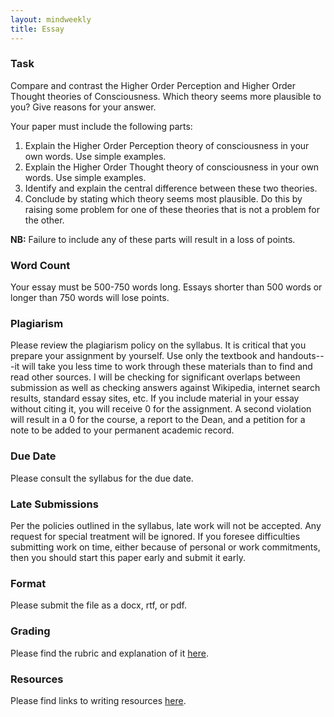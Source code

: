 ```yaml
---
layout: mindweekly
title: Essay
---
```

  

### Task

Compare and contrast the Higher Order Perception and Higher Order Thought theories of Consciousness. Which theory seems more plausible to you? Give reasons for your answer. 

Your paper must include the following parts:     

1. Explain the Higher Order Perception theory of consciousness in your own words. Use simple examples. 
2. Explain the Higher Order Thought theory of consciousness in your own words. Use simple examples. 
3. Identify and explain the central difference between these two theories. 
4. Conclude by stating which theory seems most plausible. Do this by raising some problem for one of these theories that is not a problem for the other.
	   

**NB:** Failure to include any of these parts will result in a loss of points. 


### Word Count

Your essay must be 500-750 words long. Essays shorter than 500 words or longer than 750 words will lose points.

### Plagiarism

Please review the plagiarism policy on the syllabus. It is critical that you prepare your assignment by yourself. Use only the textbook and handouts---it will take you less time to work through these materials than to find and read other sources. I will be checking for significant overlaps between submission as well as checking answers against Wikipedia, internet search results, standard essay sites, etc. If you include material in your essay without citing it, you will receive 0 for the assignment. A second violation will result in a 0 for the course, a report to the Dean, and a petition for a note to be added to your permanent academic record. 

### Due Date
Please consult the syllabus for the due date.

### Late Submissions

Per the policies outlined in the syllabus, late work will not be accepted. Any request for special treatment will be ignored. If you foresee difficulties submitting work on time, either because of personal or work commitments, then you should start this paper early and submit it early. 

### Format
Please submit the file as a docx, rtf, or pdf. 

### Grading
Please find the rubric and explanation of it [here](/Grading).

### Resources
Please find links to writing resources [here](/Resources).








